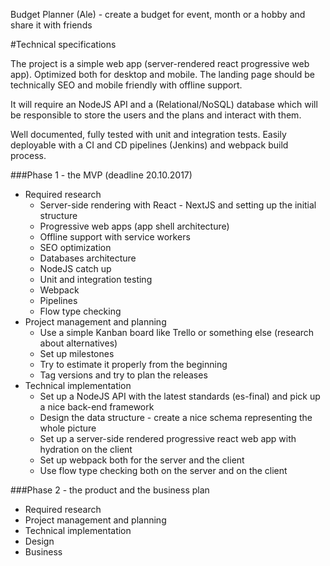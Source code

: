 Budget Planner (Ale) - create a budget for event, month or a hobby and share it with friends

#Technical specifications

The project is a simple web app (server-rendered react progressive web app). Optimized both for desktop and mobile. The landing page should be technically SEO and mobile friendly with offline support.

It will require an NodeJS API and a (Relational/NoSQL) database which will be responsible to store the users and the plans and interact with them.

Well documented, fully tested with unit and integration tests. Easily deployable with a CI and CD pipelines (Jenkins) and webpack build process.

###Phase 1 - the MVP (deadline 20.10.2017)

- Required research
    - Server-side rendering with React - NextJS and setting up the initial structure
    - Progressive web apps (app shell architecture)
    - Offline support with service workers
    - SEO optimization
    - Databases architecture
    - NodeJS catch up
    - Unit and integration testing
    - Webpack
    - Pipelines
    - Flow type checking
- Project management and planning
    - Use a simple Kanban board like Trello or something else (research about alternatives)
    - Set up milestones
    - Try to estimate it properly from the beginning
    - Tag versions and try to plan the releases
- Technical implementation
    - Set up a NodeJS API with the latest standards (es-final) and pick up a nice back-end framework
    - Design the data structure - create a nice schema representing the whole picture
    - Set up a server-side rendered progressive react web app with hydration on the client
    - Set up webpack both for the server and the client
    - Use flow type checking both on the server and on the client

###Phase 2 - the product and the business plan

- Required research
- Project management and planning
- Technical implementation
- Design
- Business